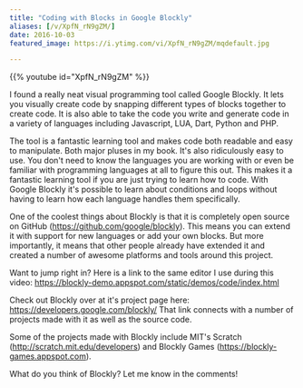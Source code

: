 ```yaml
---
title: "Coding with Blocks in Google Blockly"
aliases: [/v/XpfN_rN9gZM/]
date: 2016-10-03
featured_image: https://i.ytimg.com/vi/XpfN_rN9gZM/mqdefault.jpg

---
```


{{% youtube id="XpfN_rN9gZM" %}}

I found a really neat visual programming tool called Google Blockly. It lets you visually create code by snapping different types of blocks together to create code. It is also able to take the code you write and generate code in a variety of languages including Javascript, LUA, Dart, Python and PHP.

The tool is a fantastic learning tool and makes code both readable and easy to manipulate. Both major pluses in my book. It's also ridiculously easy to use. You don't need to know the languages you are working with or even be familiar with programming languages at all to figure this out. This makes it a fantastic learning tool if you are just trying to learn how to code. With Google Blockly it's possible to learn about conditions and loops without having to learn how each language handles them specifically.

One of the coolest things about Blockly is that it is completely open source on GitHub (https://github.com/google/blockly). This means you can extend it with support for new languages or add your own blocks. But more importantly, it means that other people already have extended it and created a number of awesome platforms and tools around this project.

Want to jump right in? Here is a link to the same editor I use during this video: https://blockly-demo.appspot.com/static/demos/code/index.html

Check out Blockly over at it's project page here: https://developers.google.com/blockly/
That link connects with a number of projects made with it as well as the source code.

Some of the projects made with Blockly include MIT's Scratch (http://scratch.mit.edu/developers) and Blockly Games (https://blockly-games.appspot.com).


What do you think of Blockly? Let me know in the comments!